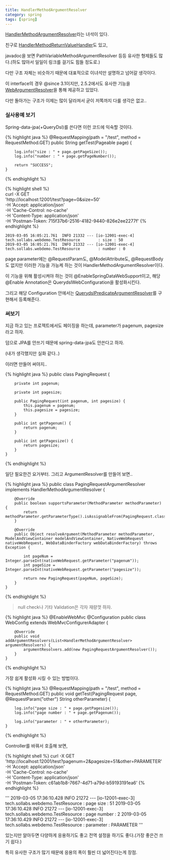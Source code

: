 ```yaml
---
title: HandlerMethodArgumentResolver
category: spring
tags: [spring]
---
```


[HandlerMethodArgumentResolver](https://docs.spring.io/spring/docs/current/javadoc-api/org/springframework/web/method/support/HandlerMethodArgumentResolver.html)라는 녀석이 있다.

친구로 [HandlerMethodReturnValueHandler](https://docs.spring.io/spring/docs/current/javadoc-api/org/springframework/web/method/support/HandlerMethodReturnValueHandler.html)도 있고,

javadoc을 보면 PathVariableMethodArgumentResolver 등등 유사한 형제들도 많다.(하도 많아서 일일이 링크를 걸기도 힘들 정도로.)

다만 구조 자체는 비슷하기 때문에 대표적으로 이녀석만 설명하고 넘어갈 생각이다. 

이 interface의 경우 @since 3.1이지만, 2.5.2에서도 유사한 기능을 [WebArgumentResolver](https://docs.spring.io/spring/docs/current/javadoc-api/org/springframework/web/bind/support/WebArgumentResolver.html)을 통해 제공하고 있었다.

다만 돌아가는 구조가 이제는 많이 달라져서 굳이 저쪽까지 다룰 생각은 없고..


### 실사용예 보기

Spring-data-jpa(+QueryDsl)를 쓴다면 이런 코드에 익숙할 것이다.
 
{% highlight java %}
    @RequestMapping(path = "/test", method = RequestMethod.GET)
    public String getTest(Pageable page) {

        log.info("size : " + page.getPageSize());
        log.info("number : " + page.getPageNumber());
        
        return "SUCCESS";
    }
{% endhighlight %}

{% highlight shell %}  
curl -X GET \
  'http://localhost:12001/test?page=0&size=50' \
  -H 'Accept: application/json' \
  -H 'Cache-Control: no-cache' \
  -H 'Content-Type: application/json' \
  -H 'Postman-Token: 715f37b6-2516-4182-9440-826e2ee2277f'
{% endhighlight %}

```
2019-03-05 16:05:21.761  INFO 21332 --- [io-12001-exec-4] tech.sollabs.webdemo.TestResource        : size : 50
2019-03-05 16:05:21.761  INFO 21332 --- [io-12001-exec-4] tech.sollabs.webdemo.TestResource        : number : 0
```

page parameter에는 @RequestParam도, @ModelAttribute도, @RequestBody도 없지만 이러한 기능을 가능케 하는 것이 HandlerMethodArgumentResolver이다.

이 기능을 위해 활성시켜야 하는 것이 @EnableSpringDataWebSupport이고, 해당 @Enable Annotation은 QuerydslWebConfiguration을 활성화시킨다.

그리고 해당 Configuration 안에서는 [QuerydslPredicateArgumentResolver](https://docs.spring.io/spring-data/commons/docs/current/api/org/springframework/data/web/querydsl/QuerydslPredicateArgumentResolver.html)를 구현해서 등록해준다.


### 써보기

지금 하고 있는 프로젝트에서도 페이징을 하는데, parameter가 pagenum, pagesize라고 하자.

덤으로 JPA를 안쓰기 때문에 spring-data-jpa도 안쓴다고 하자.

(내가 생각했지만 실화 같다..)

이러면 만들어 써야지..

{% highlight java %}
    public class PagingRequest {
    
        private int pagenum;
    
        private int pagesize;
    
        public PagingRequest(int pagenum, int pagesize) {
            this.pagenum = pagenum;
            this.pagesize = pagesize;
        }
    
        public int getPagenum() {
            return pagenum;
        }
    
        public int getPagesize() {
            return pagesize;
        }
    }
{% endhighlight %}

일단 필요한건 요거부터. 그리고 ArgumentResolver를 만들어 보면..

{% highlight java %}
    public class PagingRequestArgumentResolver implements HandlerMethodArgumentResolver {
    
        @Override
        public boolean supportsParameter(MethodParameter methodParameter) {
            return methodParameter.getParameterType().isAssignableFrom(PagingRequest.class);
        }
    
        @Override
        public Object resolveArgument(MethodParameter methodParameter, ModelAndViewContainer modelAndViewContainer, NativeWebRequest nativeWebRequest, WebDataBinderFactory webDataBinderFactory) throws Exception {
    
            int pageNum = Integer.parseInt(nativeWebRequest.getParameter("pagenum"));
            int pageSize = Integer.parseInt(nativeWebRequest.getParameter("pagesize"));
    
            return new PagingRequest(pageNum, pageSize);
        }
    }
{% endhighlight %}
> null check나 기타 Validation은 각자 재량껏 하자.

{% highlight java %}
    @EnableWebMvc
    @Configuration
    public class WebConfig extends WebMvcConfigurerAdapter {
    
        @Override
        public void addArgumentResolvers(List<HandlerMethodArgumentResolver> argumentResolvers) {
            argumentResolvers.add(new PagingRequestArgumentResolver());
        }
    }
{% endhighlight %}

가장 쉽게 활성화 시킬 수 있는 방법이다.

{% highlight java %}
    @RequestMapping(path = "/test", method = RequestMethod.GET)
    public void getTest(PagingRequest page, @RequestParam("other") String otherParameter) {
    
        log.info("page size : " + page.getPagesize());
        log.info("page number : " + page.getPagenum());

        log.info("parameter : " + otherParameter);
    }
{% endhighlight %}

Controller를 바꿔서 호출해 보면,

{% highlight shell %}
curl -X GET \
  'http://localhost:12001/test?pagenum=2&pagesize=51&other=PARAMETER' \
  -H 'Accept: application/json' \
  -H 'Cache-Control: no-cache' \
  -H 'Content-Type: application/json' \
  -H 'Postman-Token: c61ab1b8-7667-4d71-a79d-b59193191ea6'
{% endhighlight %}

'''
2019-03-05 17:36:10.428  INFO 21272 --- [io-12001-exec-3] tech.sollabs.webdemo.TestResource        : page size : 51
2019-03-05 17:36:10.428  INFO 21272 --- [io-12001-exec-3] tech.sollabs.webdemo.TestResource        : page number : 2
2019-03-05 17:36:10.429  INFO 21272 --- [io-12001-exec-3] tech.sollabs.webdemo.TestResource        : parameter : PARAMETER
'''

있는지만 알아두면 다양하게 응용하기도 좋고 전역 설정을 하기도 좋다.(가장 좋은건 쓰기 쉽다.)

특히 유사한 구조가 많기 때문에 응용의 폭이 훨씬 더 넓어진다는게 장점.